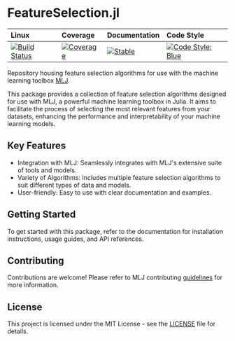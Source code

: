 # FeatureSelection.jl

| Linux | Coverage | Documentation | Code Style
| :------------ | :------- | :------------- | :------------- |
| [![Build Status](https://github.com/JuliaAI/FeatureSelection.jl/workflows/CI/badge.svg)](https://github.com/JuliaAI/FeatureSelection.jl/actions) | [![Coverage](https://codecov.io/gh/JuliaAI/FeatureSelection.jl/branch/dev/graph/badge.svg)](https://codecov.io/github/JuliaAI/FeatureSelection.jl?branch=dev) | [![Stable](https://img.shields.io/badge/docs-stable-blue.svg)](https://juliaai.github.io/FeatureSelection.jl/dev/) | [![Code Style: Blue](https://img.shields.io/badge/code%20style-blue-4495d1.svg)](https://github.com/invenia/BlueStyle) |

Repository housing feature selection algorithms for use with the machine learning toolbox [MLJ](https://juliaai.github.io/MLJ.jl/dev/).

This package provides a collection of feature selection algorithms designed for use with MLJ, a powerful machine learning toolbox in Julia. It aims to facilitate the process of selecting the most relevant features from your datasets, enhancing the performance and interpretability of your machine learning models.

## Key Features
- Integration with MLJ: Seamlessly integrates with MLJ's extensive suite of tools and models.
- Variety of Algorithms: Includes multiple feature selection algorithms to suit different types of data and models.
- User-friendly: Easy to use with clear documentation and examples.

## Getting Started
To get started with this package, refer to the documentation for installation instructions, usage guides, and API references.

## Contributing
Contributions are welcome! Please refer to MLJ contributing [guidelines](https://github.com/JuliaAI/MLJ.jl/blob/dev/CONTRIBUTING.md) for more information.

## License
This project is licensed under the MIT License - see the [LICENSE](LICENSE) file for details.

